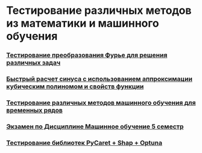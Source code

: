 # Тестирование различных методов из математики и машинного обучения  

### [Тестирование преобразования Фурье для решения различных задач](https://github.com/2reckey/Math_and_ML_Tests/tree/main/Fourier)  

### [Быстрый расчет синуса с использованием аппроксимации кубическим полиномом и свойств функции](https://github.com/2reckey/Math_and_ML_Tests/tree/main/Approx)  
  
### [Тестирование различных методов машинного обучения для временных рядов](https://github.com/2reckey/Math_and_ML_Tests/tree/main/Exchange)  

### [Экзамен по Дисциплине Машинное обучение 5 семестр](https://github.com/2reckey/Math_and_ML_Tests/tree/main/Exam_ML_FA)

### [Тестирование библиотек PyCaret + Shap + Optuna]([https://github.com/2reckey/Math_and_ML_Tests/tree/main/Kaggle](https://github.com/2reckey/Math_and_ML_Tests/tree/main/PyCaret%20Test)https://github.com/2reckey/Math_and_ML_Tests/tree/main/PyCaret%20Test)
